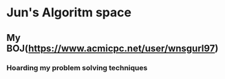 # Jun's Algoritm space

## My BOJ(https://www.acmicpc.net/user/wnsgurl97)

### Hoarding my problem solving techniques
